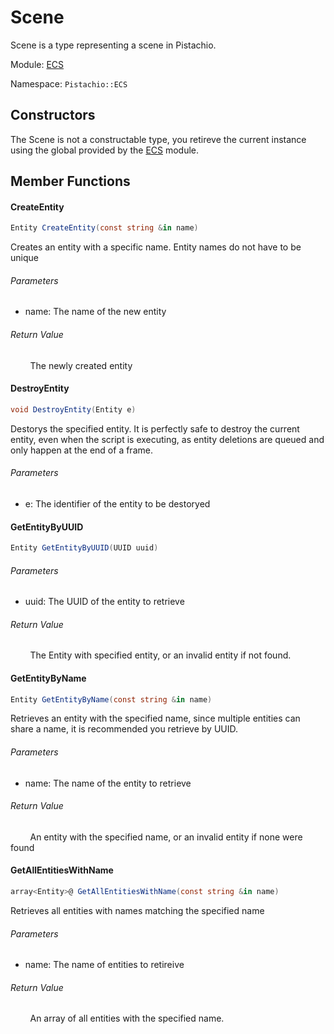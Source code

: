 # Scene

Scene is a type representing a scene in Pistachio.

Module: [ECS](ECS.md)

Namespace: `Pistachio::ECS`

## Constructors

The Scene is not a constructable type, you retireve the current instance using the global provided by the [ECS](ECS.md) module.

## Member Functions

#### CreateEntity

```csharp
Entity CreateEntity(const string &in name)
```

Creates an entity with a specific name. Entity names do not have to be unique

###### Parameters

- name: The name of the new entity

###### Return Value

        The newly created entity

#### DestroyEntity

```csharp
void DestroyEntity(Entity e)
```

Destorys the specified entity. It is perfectly safe to destroy the current entity, even when the script is executing, as entity deletions are queued and only happen at the end of a frame.

###### Parameters

- e: The identifier of the entity to be destoryed

#### GetEntityByUUID

```csharp
Entity GetEntityByUUID(UUID uuid)
```

###### Parameters

- uuid: The UUID of the entity to retrieve

###### Return Value

        The Entity with specified entity, or an invalid entity if not found.

#### GetEntityByName

```csharp
Entity GetEntityByName(const string &in name)
```

Retrieves an entity with the specified name, since multiple entities can share a name, it is recommended you retrieve by UUID.

###### Parameters

- name: The name of the entity to retrieve

###### Return Value

        An entity with the specified name, or an invalid entity if none were found

#### GetAllEntitiesWithName

```csharp
array<Entity>@ GetAllEntitiesWithName(const string &in name)
```

Retrieves all entities with names matching the specified name

###### Parameters

- name: The name of entities to retireive

###### Return Value

        An array of all entities with the specified name.
